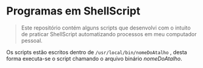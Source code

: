# Programas em ShellScript

> Este repositório contém alguns scripts que desenvolvi com o intuito de praticar ShellScript automatizando processos em meu computador pessoal.

Os scripts estão escritos dentro de ``` /usr/local/bin/nomeDoAtalho ``` , desta forma executa-se o script chamando o arquivo binário *nomeDoAtalho*.


